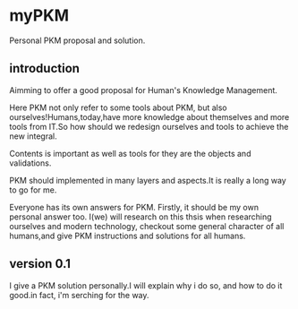 # myPKM
Personal PKM proposal and solution.

introduction
---------
Aimming to offer a good proposal for Human's Knowledge Management. 

Here PKM not only refer to some tools about PKM, but also ourselves!Humans,today,have more knowledge about themselves and more tools from IT.So how should we redesign ourselves and tools to achieve the new integral.

Contents is important as well as tools for they are the objects and validations.

PKM should implemented in many layers and aspects.It is really a long way to go for me.

Everyone has its own answers for PKM.
Firstly, it should be my own personal answer too. I(we) will research on this thsis when researching ourselves and modern technology,  checkout some general character of all humans,and give PKM instructions and solutions for all humans.


version 0.1
---------
I give a PKM solution personally.I will explain why i do so, and how to do it good.in fact, i'm serching for the way.


